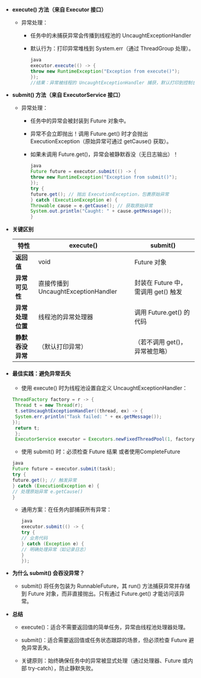 - **execute() 方法（来自 Executor 接口）**

  - 异常处理：

    - 任务中的未捕获异常会传播到线程池的 UncaughtExceptionHandler

    - 默认行为：打印异常堆栈到 System.err（通过 ThreadGroup 处理）。

      ```java
      java
      executor.execute(() -> {
      throw new RuntimeException("Exception from execute()");
      });
      //结果：异常被线程的 UncaughtExceptionHandler 捕获，默认打印到控制台。
      ```

- **submit() 方法（来自 ExecutorService 接口）**

  - 异常处理：

    - 任务中的异常会被封装到 Future 对象中。

    - 异常不会立即抛出！调用 Future.get() 时才会抛出 ExecutionException（原始异常可通过 getCause() 获取）。

    - 如果未调用 Future.get()，异常会被静默吞没（无日志输出）！

      ```java
      java
      Future future = executor.submit(() -> {
      throw new RuntimeException("Exception from submit()");
      });
      try {
      future.get(); // 抛出 ExecutionException，包裹原始异常
      } catch (ExecutionException e) {
      Throwable cause = e.getCause(); // 获取原始异常
      System.out.println("Caught: " + cause.getMessage());
      }
      ```

- **关键区别**

  | **特性**         | execute()                           | submit()                            |
  | ---------------- | ----------------------------------- | ----------------------------------- |
  | **返回值**       | void                                | Future 对象                         |
  | **异常可见性**   | 直接传播到 UncaughtExceptionHandler | 封装在 Future 中，需调用 get() 触发 |
  | **异常处理位置** | 线程池的异常处理器                  | 调用 Future.get() 的代码            |
  | **静默吞没异常** | （默认打印异常）                    | （若不调用 get()，异常被忽略）      |

- #### 最佳实践：避免异常丢失

  -  使用 execute() 时为线程池设置自定义 UncaughtExceptionHandler：

  ```java
  ThreadFactory factory = r -> {	
   Thread t = new Thread(r);
   t.setUncaughtExceptionHandler((thread, ex) -> {
   System.err.println("Task failed: " + ex.getMessage());
  });
   return t;
   };
   ExecutorService executor = Executors.newFixedThreadPool(1, factory);
  
  ```

  -  使用 submit() 时：必须检查 Future 结果 或者使用CompleteFuture

    ```java
    java
    Future future = executor.submit(task);
    try {
    future.get(); // 触发异常
    } catch (ExecutionException e) {
    // 处理原始异常 e.getCause()
    }
    ```

  - 通用方案：在任务内部捕获所有异常：

    ```java
    java
    executor.submit(() -> {
    try {
    // 业务代码
    } catch (Exception e) {
    // 明确处理异常（如记录日志）
    }
    });
    ```

- **为什么 submit() 会吞没异常？**

  - submit() 将任务包装为 RunnableFuture，其 run() 方法捕获异常并存储到 Future 对象，而非直接抛出。只有通过 Future.get() 才能访问该异常。

- **总结**

  - execute()：适合不需要返回值的简单任务，异常由线程池处理器处理。

  - submit()：适合需要返回值或任务状态跟踪的场景，但必须检查 Future 避免异常丢失。

  - 关键原则：始终确保任务中的异常被显式处理（通过处理器、Future 或内部 try-catch），防止静默失败。